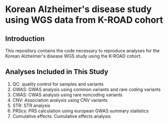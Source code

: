 # Korean Alzheimer's disease study using WGS data from K-ROAD cohort


## Introduction
This repository contains the code necessary to reproduce analyses for the Korean Alzheimer's disease WGS study using the K-ROAD cohort.

## Analyses Included in This Study
1. QC: quality control for samples and variants
2. GWAS: GWAS analysis using common variants and rare coding variants
3. CWAS: CWAS analysis using rare noncoding variants 
4. CNV: Association analysis using CNV variants
5. STR: STR analysis 
6. PRScs: PRS calculation using european GWAS summary statistics
7. Cumulative effects: Cumulative effects analysis
